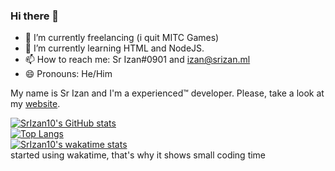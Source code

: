 ### Hi there 👋

<!--
**SrIzan10/SrIzan10** is a ✨ _special_ ✨ repository because its `README.md` (this file) appears on your GitHub profile.

Here are some ideas to get you started:

-->

- 🔭 I’m currently freelancing (i quit MITC Games)
- 🌱 I’m currently learning HTML and NodeJS.
- 📫 How to reach me: Sr Izan#0901 and izan@srizan.ml
- 😄 Pronouns: He/Him

My name is Sr Izan and I'm a experienced™ developer. Please, take a look at my [website](https://srizan.ml).

[![SrIzan10's GitHub stats](https://github-readme-stats.vercel.app/api?username=SrIzan10&show_icons=true&theme=dark&count_private=true)](https://github.com/anuraghazra/github-readme-stats)  
[![Top Langs](https://github-readme-stats.vercel.app/api/top-langs/?username=SrIzan10&layout=compact&theme=dark&count_private=true)](https://github.com/anuraghazra/github-readme-stats)  
[![SrIzan10's wakatime stats](https://github-readme-stats.vercel.app/api/wakatime?username=SrIzan10&theme=dark)](https://github.com/anuraghazra/github-readme-stats)  
started using wakatime, that's why it shows small coding time
